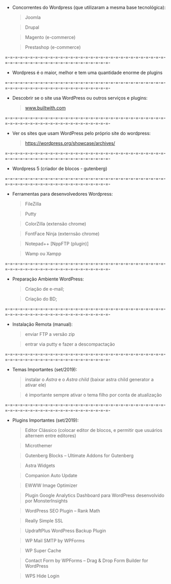 - Concorrentes do Wordpress (que utilizaram a mesma base tecnológica):
    > Joomla

    > Drupal

    > Magento (e-commerce)

    > Prestashop (e-commerce)


=-=-=-=-=-=-=-=-=-=-=-=-=-=-=-=-=-=-=-=-=-=-=-=-=-=-=-=-=-=-=-=-=-=-=-=-=-=-=-=-=-=-=-=-=-=-=-=-=-=-=-=-=-


- Wordpress é o maior, melhor e tem uma quantidade enorme de plugins


=-=-=-=-=-=-=-=-=-=-=-=-=-=-=-=-=-=-=-=-=-=-=-=-=-=-=-=-=-=-=-=-=-=-=-=-=-=-=-=-=-=-=-=-=-=-=-=-=-=-=-=-=-


- Descobrir se o site usa WordPress ou outros serviços e plugins:
    > www.builtwith.com


=-=-=-=-=-=-=-=-=-=-=-=-=-=-=-=-=-=-=-=-=-=-=-=-=-=-=-=-=-=-=-=-=-=-=-=-=-=-=-=-=-=-=-=-=-=-=-=-=-=-=-=-=-


- Ver os sites que usam WordPress pelo próprio site do wordpress:
    > https://wordpress.org/showcase/archives/


=-=-=-=-=-=-=-=-=-=-=-=-=-=-=-=-=-=-=-=-=-=-=-=-=-=-=-=-=-=-=-=-=-=-=-=-=-=-=-=-=-=-=-=-=-=-=-=-=-=-=-=-=-


- Wordpress 5 (criador de blocos - gutenberg)


=-=-=-=-=-=-=-=-=-=-=-=-=-=-=-=-=-=-=-=-=-=-=-=-=-=-=-=-=-=-=-=-=-=-=-=-=-=-=-=-=-=-=-=-=-=-=-=-=-=-=-=-=-


- Ferramentas para desenvolvedores Wordpress:
    > FileZilla

    > Putty

    > ColorZilla (extensão chrome)

    > FontFace Ninja (externsão chrome)

    > Notepad++ [NppFTP (plugin)]

    > Wamp ou Xampp


=-=-=-=-=-=-=-=-=-=-=-=-=-=-=-=-=-=-=-=-=-=-=-=-=-=-=-=-=-=-=-=-=-=-=-=-=-=-=-=-=-=-=-=-=-=-=-=-=-=-=-=-=-


- Preparação Ambiente WordPress:
    > Criação de e-mail;

    > Criação do BD;


=-=-=-=-=-=-=-=-=-=-=-=-=-=-=-=-=-=-=-=-=-=-=-=-=-=-=-=-=-=-=-=-=-=-=-=-=-=-=-=-=-=-=-=-=-=-=-=-=-=-=-=-=-


- Instalação Remota (manual):
    > enviar FTP a versão zip

    > entrar via putty e fazer a descompactação


=-=-=-=-=-=-=-=-=-=-=-=-=-=-=-=-=-=-=-=-=-=-=-=-=-=-=-=-=-=-=-=-=-=-=-=-=-=-=-=-=-=-=-=-=-=-=-=-=-=-=-=-=-


- Temas Importantes (set/2019):
    > instalar o *Astra* e o *Astra child* (baixar astra child generator a ativar ele)

    > é importante sempre ativar o tema filho por conta de atualização


=-=-=-=-=-=-=-=-=-=-=-=-=-=-=-=-=-=-=-=-=-=-=-=-=-=-=-=-=-=-=-=-=-=-=-=-=-=-=-=-=-=-=-=-=-=-=-=-=-=-=-=-=-


- Plugins Importantes (set/2019):
    > Editor Clássico (colocar editor de blocos, e permitir que usuários alternem entre editores)

    > Microthemer

    > Gutenberg Blocks – Ultimate Addons for Gutenberg

    > Astra Widgets

    > Companion Auto Update

    > EWWW Image Optimizer

    > Plugin Google Analytics Dashboard para WordPress desenvolvido por MonsterInsights

    > WordPress SEO Plugin – Rank Math

    > Really Simple SSL

    > UpdraftPlus WordPress Backup Plugin

    > WP Mail SMTP by WPForms

    > WP Super Cache

    > Contact Form by WPForms – Drag & Drop Form Builder for WordPress

    > WPS Hide Login